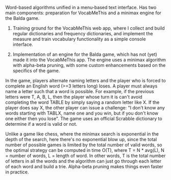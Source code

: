 Word-based algorithms unified in a menu-based text interface. Has two main components: preparation for VocabMeThis and a minimax engine for the Balda game.

1. Training ground for the VocabMeThis web app, where I collect and build regular dictionaries and frequency dictionaries, and implement the measure and train vocabulary functionality as a simple console interface.

2. Implementation of an engine for the Balda game, which has not (yet) made it into the VocabMeThis app. The engine uses a minimax algorithm with alpha-beta pruning, with some custom enhancements based on the specifics of the game. 

In the game, players alternate naming letters and the player who is forced to complete an English word (>=3 letters long) loses. A player must always name a letter such that a word is possible. For example, if the previous letters were T, A, B, L, then the player whose turn it is can't avoid completing the word TABLE by simply saying a random letter like X. If the player does say X, the other player can issue a challenge: "I don't know any words starting with TABLX, name one and you win, but if you don't know one either then you lose". The game uses an official Scrabble dictionary to determine if a word is valid or not.

Unlike a game like chess, where the minimax search is exponential in the depth of the search, here there's no exponential blow up, since the total number of possible games is limited by the total number of valid words, so the optimal strategy can be computed in time O(T), where T = N * avg(L), N = number of words, L = length of word. In other words, T is the total number of letters in all the words and the algorithm can just go through each letter of each word and build a trie. Alpha-beta pruning makes things even faster in practice.